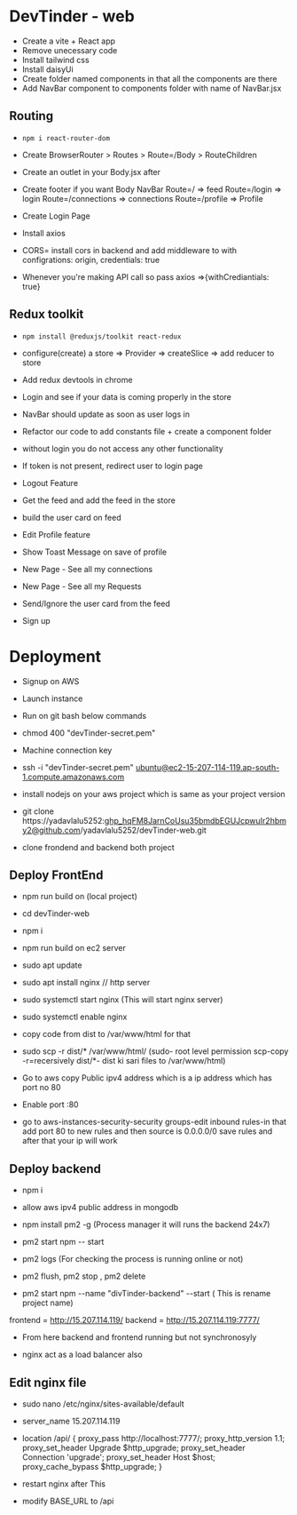 # DevTinder - web

- Create a vite + React app
- Remove unecessary code
- Install tailwind css
- Install daisyUi
- Create folder named components in that all the components are there
- Add NavBar component to components folder with name of NavBar.jsx


## Routing
- ``npm i react-router-dom``
- Create BrowserRouter > Routes > Route=/Body > RouteChildren
- Create an outlet in your Body.jsx after <NavBar/>
- Create footer if you want
Body
    NavBar
    Route=/ => feed
    Route=/login => login
    Route=/connections => connections
    Route=/profile => Profile

- Create Login Page
- Install axios
- CORS= install cors in backend and add middleware to with configrations: origin, credentials: true
- Whenever you're making API call so pass axios =>{withCrediantials: true}


## Redux toolkit

- ``npm install @reduxjs/toolkit react-redux``
- configure(create) a store => Provider => createSlice => add reducer to store
- Add redux devtools in chrome
- Login and see if your data is coming properly in the store
- NavBar should update as soon as user logs in 
- Refactor our code to add constants file + create a component folder

- without login you do not access any other functionality
- If token is not present, redirect user to login page
- Logout Feature
- Get the feed and add the feed in the store
- build the user card on feed
- Edit Profile feature
- Show Toast Message on save of profile
- New Page - See all my connections
- New Page - See all my Requests
- Send/Ignore the user card from the feed
- Sign up

# Deployment

- Signup on AWS
- Launch instance
- Run on git bash below commands
- chmod 400 "devTinder-secret.pem"
- Machine connection key
- ssh -i "devTinder-secret.pem" ubuntu@ec2-15-207-114-119.ap-south-1.compute.amazonaws.com
- install nodejs on your aws project which is same as your project version
- git clone https://yadavlalu5252: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@github.com/yadavlalu5252/devTinder-web.git

- clone frondend and backend both project

## Deploy FrontEnd

- npm run build on (local project)

- cd devTinder-web
- npm i
- npm run build on ec2 server
- sudo apt update
- sudo apt install nginx // http server
- sudo systemctl start nginx (This will start nginx server)
- sudo systemctl enable nginx
- copy code from dist to /var/www/html for that
- sudo scp -r dist/* /var/www/html/ (sudo- root level permission scp-copy -r=recersively dist/*- dist ki sari files to /var/www/html)

- Go to aws copy Public ipv4 address which is a ip address which has port no 80
- Enable port :80
- go to aws-instances-security-security groups-edit inbound rules-in that add port 80 to new rules and then source is 0.0.0.0/0 save rules and after that your ip will work

## Deploy backend

- npm i
- allow aws ipv4 public address in mongodb
- npm install pm2 -g (Process manager it will runs the backend 24x7)
- pm2 start npm -- start
- pm2 logs (For checking the process is running online or not)
- pm2 flush, pm2 stop <name of process>, pm2 delete <name of process>

- pm2 start npm --name "divTinder-backend" --start ( This is rename project name)


 frontend = http://15.207.114.119/
 backend = http://15.207.114.119:7777/ 
- From here backend and frontend running but not synchronosyly
 
- nginx act as a load balancer also

## Edit nginx file
- sudo nano /etc/nginx/sites-available/default
- server_name 15.207.114.119
- location /api/ {
        proxy_pass http://localhost:7777/;
        proxy_http_version 1.1;
        proxy_set_header Upgrade $http_upgrade;
        proxy_set_header Connection 'upgrade';
        proxy_set_header Host $host;
        proxy_cache_bypass $http_upgrade;
    }

- restart nginx after This
- modify BASE_URL to /api
